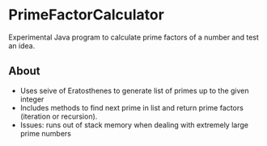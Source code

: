 # PrimeFactorCalculator
Experimental Java program to calculate prime factors of a number and test an idea.

## About
- Uses seive of Eratosthenes to generate list of primes up to the given integer
- Includes methods to find next prime in list and return prime factors (iteration or recursion).
- Issues: runs out of stack memory when dealing with extremely large prime numbers
